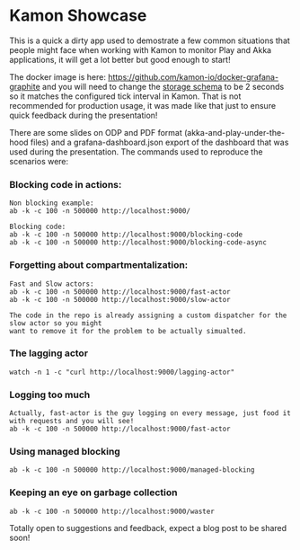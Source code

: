Kamon Showcase
==============

This is a quick a dirty app used to demostrate a few common situations that people might face when working with Kamon to monitor Play and Akka applications, it will get a lot better but good enough to start!

The docker image is here: https://github.com/kamon-io/docker-grafana-graphite and you will need to change the [storage schema] to be 2 seconds so it matches the configured tick interval in Kamon. That is not recommended for production usage, it was made like that just to ensure quick feedback during the presentation!

There are some slides on ODP and PDF format (akka-and-play-under-the-hood files) and a grafana-dashboard.json export of the dashboard that was used during the presentation. The commands used to reproduce the scenarios were:

### Blocking code in actions:
```
Non blocking example:
ab -k -c 100 -n 500000 http://localhost:9000/

Blocking code:
ab -k -c 100 -n 500000 http://localhost:9000/blocking-code
ab -k -c 100 -n 500000 http://localhost:9000/blocking-code-async
```

### Forgetting about compartmentalization:
```
Fast and Slow actors:
ab -k -c 100 -n 500000 http://localhost:9000/fast-actor
ab -k -c 100 -n 500000 http://localhost:9000/slow-actor

The code in the repo is already assigning a custom dispatcher for the slow actor so you might
want to remove it for the problem to be actually simualted.
```

### The lagging actor
```
watch -n 1 -c "curl http://localhost:9000/lagging-actor"
```

### Logging too much
```
Actually, fast-actor is the guy logging on every message, just food it with requests and you will see!
ab -k -c 100 -n 500000 http://localhost:9000/fast-actor
```

### Using managed blocking
```
ab -k -c 100 -n 500000 http://localhost:9000/managed-blocking
```

### Keeping an eye on garbage collection
```
ab -k -c 100 -n 500000 http://localhost:9000/waster
```

Totally open to suggestions and feedback, expect a blog post to be shared soon!


[storage schema]: https://github.com/kamon-io/docker-grafana-graphite/blob/master/graphite/storage-schemas.conf#L3